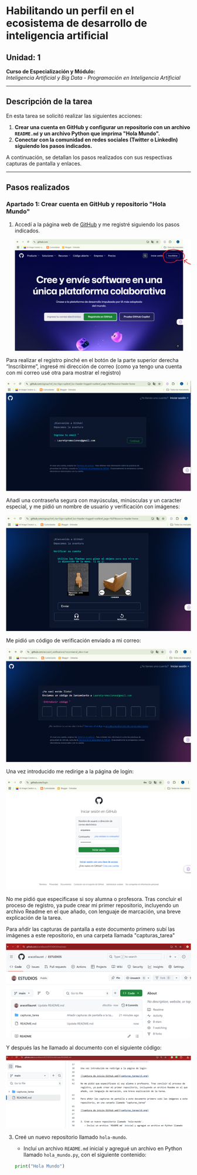 # Habilitando un perfil en el ecosistema de desarrollo de inteligencia artificial

## Unidad: 1  
**Curso de Especialización y Módulo:**  
_Inteligencia Artificial y Big Data - Programación en Inteligencia Artificial_

---

## Descripción de la tarea

En esta tarea se solicitó realizar las siguientes acciones:  
1. **Crear una cuenta en GitHub y configurar un repositorio con un archivo `README.md` y un archivo Python que imprima "Hola Mundo".**  
2. **Conectar con la comunidad en redes sociales (Twitter o LinkedIn) siguiendo los pasos indicados.**  

A continuación, se detallan los pasos realizados con sus respectivas capturas de pantalla y enlaces.

---

## Pasos realizados

### Apartado 1: Crear cuenta en GitHub y repositorio "Hola Mundo"
1. Accedí a la página web de [GitHub](https://github.com/) y me registré siguiendo los pasos indicados.
   
   ![captura de inicio Github web](capturas_tarea/c1.png)
 
Para realizar el registro pinché en el botón de la parte superior derecha “Inscribirme”, ingresé mi dirección de correo (como ya tengo una cuenta con mi correo usé otra para mostrar el registro)

![captura de inicio Github web](capturas_tarea/c2.png)

Añadí una contraseña segura con mayúsculas, minúsculas y un caracter especial, y me pidió un nombre de usuario y verificación con imágenes:

![captura de inicio Github web](capturas_tarea/c3.png)

Me pidió un código de verificación enviado a mi correo:

![captura de inicio Github web](capturas_tarea/c4.png)

Una vez introducido me redirige a la página de login:

![captura de inicio Github web](capturas_tarea/c5.png)

No me pidió que especificase si soy alumna o profesora. Tras concluir el proceso de registro, ya pude crear mi primer repositorio, incluyendo un archivo Readme en el que añado, con lenguaje de marcación, una breve explicación de la tarea.

Para añdir las capturas de pantalla a este documento primero subí las imágenes a este repositorio, en una carpeta llamada "capturas_tarea"

![captura de inicio Github web](capturas_tarea/c6.png)

Y después las he llamado al documento con el siguiente código:

![captura de inicio Github web](capturas_tarea/c7.png)


3. Creé un nuevo repositorio llamado `hola-mundo`.  
   - Incluí un archivo `README.md` inicial y agregué un archivo en Python llamado `hola_mundo.py`, con el siguiente contenido:  

   ```python
   print("Hola Mundo")

